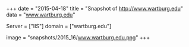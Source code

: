 
+++
date = "2015-04-18"
title = "Snapshot of http://www.wartburg.edu"
data = "www.wartburg.edu"

Server = ["IIS"]
domain = ["wartburg.edu"]

  image = "snapshots/2015_16/www.wartburg.edu.png"
+++
#
